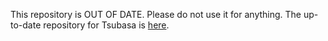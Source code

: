 This repository is OUT OF DATE. Please do not use it for anything. The up-to-date repository for Tsubasa is [here](https://github.com/07th-mod/umineko-tsubasa-enter).
